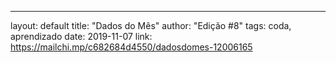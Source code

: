 ---
layout: default
title: "Dados do Mês"
author: "Edição #8"
tags: coda, aprendizado
date: 2019-11-07
link: https://mailchi.mp/c682684d4550/dadosdomes-12006165
